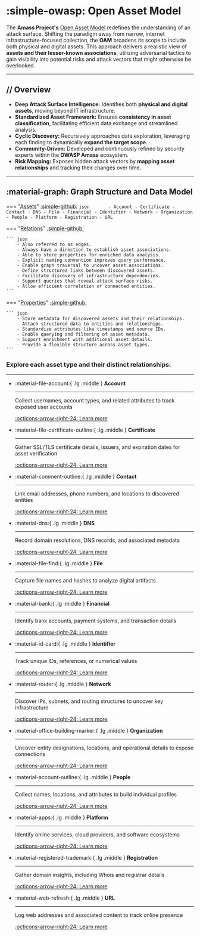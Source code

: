 # :simple-owasp: Open Asset Model

The **Amass Project's** [Open Asset Model](https://github.com/owasp-amass/open-asset-model) redefines the understanding of an attack surface. Shifting the paradigm away from narrow, internet infrastructure-focused collection, the **OAM** broadens its scope to include both physical and digital assets. This approach delivers a realistic view of **assets and their lesser-known associations**, utilizing adversarial tactics to gain visibility into potential risks and attack vectors that might otherwise be overlooked.

---

## **//** Overview

- **Deep Attack Surface Intelligence:** Identifies both **physical and digital assets**, moving beyond IT infrastructure.
- **Standardized Asset Framework:** Ensures **consistency in asset classification**, facilitating efficient data exchange and streamlined analysis.
- **Cyclic Discovery:** Recursively approaches data exploration, leveraging each finding to dynamically **expand the target scope**.
- **Community-Driven:** Developed and continuously refined by security experts within the **OWASP Amass** ecosystem.
- **Risk Mapping:** Exposes hidden attack vectors by **mapping asset relationships** and tracking their changes over time.

---


## :material-graph: Graph Structure and Data Model
    
=== "[Assets]()"
    [:simple-github:](https://github.com/owasp-amass/open-asset-model/blob/master/asset.go)
     ``` json      
        - Account
        - Certificate
        - Contact
        - DNS
        - File
        - Financial
        - Identifier
        - Network
        - Organization
        - People
        - Platform
        - Registration
        - URL
     ```      


=== "[Relations]()" 
    [:simple-github:](https://github.com/owasp-amass/open-asset-model/blob/master/relation.go) 
    
    ``` json
        - Also referred to as edges.
        - Always have a direction to establish asset associations.
        - Able to store properties for enriched data analysis.
        - Explicit naming convention improves query performance.
        - Enable graph traversal to uncover asset associations.
        - Define structured links between discovered assets.
        - Facilitate discovery of infrastructure dependencies.
        - Support queries that reveal attack surface risks.
        - Allow efficient correlation of connected entities.
    ```
     
    
=== "[Properties]()"
    [:simple-github:](https://github.com/owasp-amass/open-asset-model/blob/master/property.go)

    ``` json
        - Store metadata for discovered assets and their relationships.  
        - Attach structured data to entities and relationships.  
        - Standardize attributes like timestamps and source IDs.  
        - Enable querying and filtering of asset metadata.  
        - Support enrichment with additional asset details.  
        - Provide a flexible structure across asset types.  
    ```

    
### Explore each asset type and their distinct relationships:

---


<div class="grid cards" markdown>


-   :material-file-account:{ .lg .middle } __Account__

    ---

    Collect usernames, account types, and related attributes to track exposed user accounts

    [:octicons-arrow-right-24: Learn more](https://51nk0r5w1m.github.io/docs/open-asset-model/account/)


-   :material-file-certificate-outline:{ .lg .middle } __Certificate__

    ---

    Gather SSL/TLS certificate details, issuers, and expiration dates for asset verification

    [:octicons-arrow-right-24: Learn more](https://51nk0r5w1m.github.io/docs/open-asset-model/certificate/)


-   :material-comment-outline:{ .lg .middle } __Contact__

    ---

    Link email addresses, phone numbers, and locations to discovered entities

    [:octicons-arrow-right-24: Learn more](https://51nk0r5w1m.github.io/docs/open-asset-model/contact/)


-   :material-dns:{ .lg .middle } __DNS__

    ---

    Record domain resolutions, DNS records, and associated metadata

    [:octicons-arrow-right-24: Learn more](https://51nk0r5w1m.github.io/docs/open-asset-model/dns/)


-   :material-file-find:{ .lg .middle } __File__

    ---

    Capture file names and hashes to analyze digital artifacts

    [:octicons-arrow-right-24: Learn more](https://51nk0r5w1m.github.io/docs/open-asset-model/file/)


-   :material-bank:{ .lg .middle } __Financial__

    ---

    Identify bank accounts, payment systems, and transaction details

    [:octicons-arrow-right-24: Learn more](https://51nk0r5w1m.github.io/docs/open-asset-model/financial/)


-   :material-id-card:{ .lg .middle } __Identifier__

    ---

	Track unique IDs, references, or numerical values 

    [:octicons-arrow-right-24: Learn more](https://51nk0r5w1m.github.io/docs/open-asset-model/identifier/)


-   :material-router:{ .lg .middle } __Network__

    ---

    Discover IPs, subnets, and routing structures to uncover key infrastructure

    [:octicons-arrow-right-24: Learn more](https://51nk0r5w1m.github.io/docs/open-asset-model/network/)


-   :material-office-building-marker:{ .lg .middle } __Organization__

    ---

    Uncover entity designations, locations, and operational details to expose connections

    [:octicons-arrow-right-24: Learn more](https://51nk0r5w1m.github.io/docs/open-asset-model/organization/)


-   :material-account-outline:{ .lg .middle } __People__

    ---

     Collect names, locations, and attributes to build individual profiles 

    [:octicons-arrow-right-24: Learn more](https://51nk0r5w1m.github.io/docs/open-asset-model/people/)


-   :material-apps:{ .lg .middle } __Platform__

    ---

     Identify online services, cloud providers, and software ecosystems 

    [:octicons-arrow-right-24: Learn more](https://51nk0r5w1m.github.io/docs/open-asset-model/platform/)


-   :material-registered-trademark:{ .lg .middle } __Registration__

    ---

    
    Gather domain insights, including Whois and registrar details

    [:octicons-arrow-right-24: Learn more](https://51nk0r5w1m.github.io/docs/open-asset-model/registration/)


-   :material-web-refresh:{ .lg .middle } __URL__

    ---

    Log web addresses and associated content to track online presence

    [:octicons-arrow-right-24: Learn more](https://51nk0r5w1m.github.io/docs/open-asset-model/url/)

</div>






   

    


    

